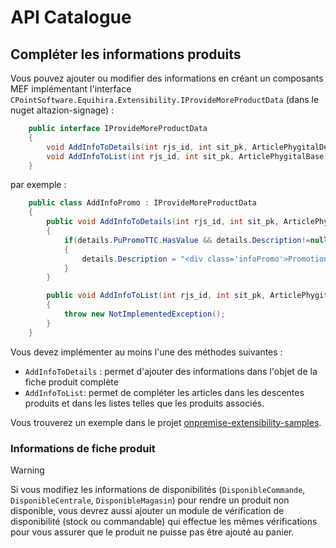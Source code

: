 # API Catalogue

## Compléter les informations produits

Vous pouvez ajouter ou modifier des informations en créant un composants MEF implémentant l'interface `CPointSoftware.Equihira.Extensibility.IProvideMoreProductData` (dans le nuget altazion-signage) :

```csharp
    public interface IProvideMoreProductData
    {
        void AddInfoToDetails(int rjs_id, int sit_pk, ArticlePhygitalDetail details);
        void AddInfoToList(int rjs_id, int sit_pk, ArticlePhygitalBase[] items);
    }
```

par exemple :

```csharp
    public class AddInfoPromo : IProvideMoreProductData
    {
        public void AddInfoToDetails(int rjs_id, int sit_pk, ArticlePhygitalDetail details)
        {
            if(details.PuPromoTTC.HasValue && details.Description!=null)
            {
                details.Description = "<div class='infoPromo'>Promotion exceptionnelle !</div>" + details.Description;
            }
        }

        public void AddInfoToList(int rjs_id, int sit_pk, ArticlePhygitalBase[] items)
        {
            throw new NotImplementedException();
        }
    }

```

Vous devez implémenter au moins l'une des méthodes suivantes :
- `AddInfoToDetails` : permet d'ajouter des informations dans l'objet de la fiche produit complète
- `AddInfoToList`: permet de compléter les articles dans les descentes produits et dans les listes telles que les produits associés.

Vous trouverez un exemple dans le projet [onpremise-extensibility-samples](https://github.com/altazion/onpremise-extensibility-samples).

### Informations de fiche produit

> [!WARNING]
> Si vous modifiez les informations de disponibilités (`DisponibleCommande`, `DisponibleCentrale`, `DisponibleMagasin`) pour rendre un produit non disponible, vous devrez aussi ajouter un module de vérification de disponibilité (stock ou commandable) qui effectue les mêmes vérifications pour vous assurer que le produit ne puisse pas être ajouté au panier.
